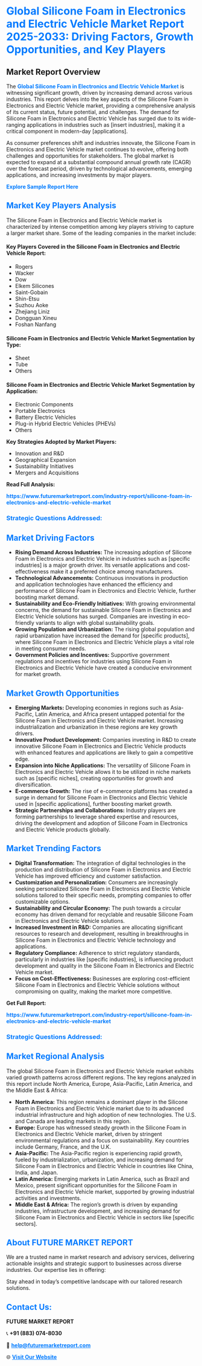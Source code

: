 <h1 style="color: #007BFF;">Global Silicone Foam in Electronics and Electric Vehicle Market Report 2025-2033: Driving Factors, Growth Opportunities, and Key Players</h1>

<section id="overview">
<h2>Market Report Overview</h2>
<p>The <a href="https://www.futuremarketreport.com/industry-report/silicone-foam-in-electronics-and-electric-vehicle-market" style="color: #007BFF; text-decoration: none;"><strong>Global Silicone Foam in Electronics and Electric Vehicle Market</strong></a> is witnessing significant growth, driven by increasing demand across various industries. This report delves into the key aspects of the Silicone Foam in Electronics and Electric Vehicle market, providing a comprehensive analysis of its current status, future potential, and challenges. The demand for Silicone Foam in Electronics and Electric Vehicle has surged due to its wide-ranging applications in industries such as [insert industries], making it a critical component in modern-day [applications].</p>
<p>As consumer preferences shift and industries innovate, the Silicone Foam in Electronics and Electric Vehicle market continues to evolve, offering both challenges and opportunities for stakeholders. The global market is expected to expand at a substantial compound annual growth rate (CAGR) over the forecast period, driven by technological advancements, emerging applications, and increasing investments by major players.</p>
</section>

<section id="overview">
<p><a href="https://www.futuremarketreport.com/request-sample/reportId=28767" style="color: #007BFF; text-decoration: none;"><strong>Explore Sample Report Here</strong></a></p>
</section>

<section id="key-players">
<h2 style="color: #007BFF;">Market Key Players Analysis</h2>
<p>The Silicone Foam in Electronics and Electric Vehicle market is characterized by intense competition among key players striving to capture a larger market share. Some of the leading companies in the market include:</p>
<h4>Key Players Covered in the Silicone Foam in Electronics and Electric Vehicle Report:</h4>
<ul><li>Rogers</li><li>Wacker</li><li>Dow</li><li>Elkem Silicones</li><li>Saint-Gobain</li><li>Shin-Etsu</li><li>Suzhou Aoke</li><li>Zhejiang Liniz</li><li>Dongguan Xineu</li><li>Foshan Nanfang</li></ul>
<h4>Silicone Foam in Electronics and Electric Vehicle Market Segmentation by Type:</h4>
<ul><li>Sheet</li><li>Tube</li><li>Others</li></ul>

<h4>Silicone Foam in Electronics and Electric Vehicle Market Segmentation by Application:</h4>
<ul><li>Electronic Components</li><li>Portable Electronics</li><li>Battery Electric Vehicles</li><li>Plug-in Hybrid Electric Vehicles (PHEVs)</li><li>Others</li></ul>
<p><strong>Key Strategies Adopted by Market Players:</strong></p>
<ul>
<li>Innovation and R&D</li>
<li>Geographical Expansion</li>
<li>Sustainability Initiatives</li>
<li>Mergers and Acquisitions</li>
</ul>
</section>

<section>
<p><strong>Read Full Analysis: </strong></p><a href="https://www.futuremarketreport.com/industry-report/silicone-foam-in-electronics-and-electric-vehicle-market" style="color: #007BFF; text-decoration: none;"><strong>https://www.futuremarketreport.com/industry-report/silicone-foam-in-electronics-and-electric-vehicle-market</strong></a>
<h3 style="color: #007BFF;">Strategic Questions Addressed:</h3>
</section>

<section id="driving-factors">
<h2 style="color: #007BFF;">Market Driving Factors</h2>
<ul>
<li><strong>Rising Demand Across Industries:</strong> The increasing adoption of Silicone Foam in Electronics and Electric Vehicle in industries such as [specific industries] is a major growth driver. Its versatile applications and cost-effectiveness make it a preferred choice among manufacturers.</li>
<li><strong>Technological Advancements:</strong> Continuous innovations in production and application technologies have enhanced the efficiency and performance of Silicone Foam in Electronics and Electric Vehicle, further boosting market demand.</li>
<li><strong>Sustainability and Eco-Friendly Initiatives:</strong> With growing environmental concerns, the demand for sustainable Silicone Foam in Electronics and Electric Vehicle solutions has surged. Companies are investing in eco-friendly variants to align with global sustainability goals.</li>
<li><strong>Growing Population and Urbanization:</strong> The rising global population and rapid urbanization have increased the demand for [specific products], where Silicone Foam in Electronics and Electric Vehicle plays a vital role in meeting consumer needs.</li>
<li><strong>Government Policies and Incentives:</strong> Supportive government regulations and incentives for industries using Silicone Foam in Electronics and Electric Vehicle have created a conducive environment for market growth.</li>
</ul>
</section>

<section id="growth-opportunities">
<h2 style="color: #007BFF;">Market Growth Opportunities</h2>
<ul>
<li><strong>Emerging Markets:</strong> Developing economies in regions such as Asia-Pacific, Latin America, and Africa present untapped potential for the Silicone Foam in Electronics and Electric Vehicle market. Increasing industrialization and urbanization in these regions are key growth drivers.</li>
<li><strong>Innovative Product Development:</strong> Companies investing in R&D to create innovative Silicone Foam in Electronics and Electric Vehicle products with enhanced features and applications are likely to gain a competitive edge.</li>
<li><strong>Expansion into Niche Applications:</strong> The versatility of Silicone Foam in Electronics and Electric Vehicle allows it to be utilized in niche markets such as [specific niches], creating opportunities for growth and diversification.</li>
<li><strong>E-commerce Growth:</strong> The rise of e-commerce platforms has created a surge in demand for Silicone Foam in Electronics and Electric Vehicle used in [specific applications], further boosting market growth.</li>
<li><strong>Strategic Partnerships and Collaborations:</strong> Industry players are forming partnerships to leverage shared expertise and resources, driving the development and adoption of Silicone Foam in Electronics and Electric Vehicle products globally.</li>
</ul>
</section>

<section id="trending-factors">
<h2 style="color: #007BFF;">Market Trending Factors</h2>
<ul>
<li><strong>Digital Transformation:</strong> The integration of digital technologies in the production and distribution of Silicone Foam in Electronics and Electric Vehicle has improved efficiency and customer satisfaction.</li>
<li><strong>Customization and Personalization:</strong> Consumers are increasingly seeking personalized Silicone Foam in Electronics and Electric Vehicle solutions tailored to their specific needs, prompting companies to offer customizable options.</li>
<li><strong>Sustainability and Circular Economy:</strong> The push towards a circular economy has driven demand for recyclable and reusable Silicone Foam in Electronics and Electric Vehicle solutions.</li>
<li><strong>Increased Investment in R&D:</strong> Companies are allocating significant resources to research and development, resulting in breakthroughs in Silicone Foam in Electronics and Electric Vehicle technology and applications.</li>
<li><strong>Regulatory Compliance:</strong> Adherence to strict regulatory standards, particularly in industries like [specific industries], is influencing product development and quality in the Silicone Foam in Electronics and Electric Vehicle market.</li>
<li><strong>Focus on Cost-Effectiveness:</strong> Businesses are exploring cost-efficient Silicone Foam in Electronics and Electric Vehicle solutions without compromising on quality, making the market more competitive.</li>
</ul>
</section>

<section>
<p><strong>Get Full Report: </strong></p><a href="https://www.futuremarketreport.com/industry-report/silicone-foam-in-electronics-and-electric-vehicle-market" style="color: #007BFF; text-decoration: none;"><strong>https://www.futuremarketreport.com/industry-report/silicone-foam-in-electronics-and-electric-vehicle-market</strong></a>
<h3 style="color: #007BFF;">Strategic Questions Addressed:</h3>
</section>


<section id="regional-analysis">
<h2 style="color: #007BFF;">Market Regional Analysis</h2>
<p>The global Silicone Foam in Electronics and Electric Vehicle market exhibits varied growth patterns across different regions. The key regions analyzed in this report include North America, Europe, Asia-Pacific, Latin America, and the Middle East & Africa:</p>
<ul>
<li><strong>North America:</strong> This region remains a dominant player in the Silicone Foam in Electronics and Electric Vehicle market due to its advanced industrial infrastructure and high adoption of new technologies. The U.S. and Canada are leading markets in this region.</li>
<li><strong>Europe:</strong> Europe has witnessed steady growth in the Silicone Foam in Electronics and Electric Vehicle market, driven by stringent environmental regulations and a focus on sustainability. Key countries include Germany, France, and the U.K.</li>
<li><strong>Asia-Pacific:</strong> The Asia-Pacific region is experiencing rapid growth, fueled by industrialization, urbanization, and increasing demand for Silicone Foam in Electronics and Electric Vehicle in countries like China, India, and Japan.</li>
<li><strong>Latin America:</strong> Emerging markets in Latin America, such as Brazil and Mexico, present significant opportunities for the Silicone Foam in Electronics and Electric Vehicle market, supported by growing industrial activities and investments.</li>
<li><strong>Middle East & Africa:</strong> The region’s growth is driven by expanding industries, infrastructure development, and increasing demand for Silicone Foam in Electronics and Electric Vehicle in sectors like [specific sectors].</li>
</ul>
</section>

<footer>
<h2 style="color: #007BFF;">About FUTURE MARKET REPORT</h2>
<p>We are a trusted name in market research and advisory services, delivering actionable insights and strategic support to businesses across diverse industries. Our expertise lies in offering:</p>

<p>Stay ahead in today’s competitive landscape with our tailored research solutions.</p>

<h2 style="color: #007BFF;">Contact Us:</h2>
<p><strong>FUTURE MARKET REPORT</strong></p>
<p>📞 <strong>+91 (883) 074-8030</strong></p>
<p>📧 <strong><a href="mailto:help@futuremarketreport.com" style="color: #007BFF;">help@futuremarketreport.com</a></strong></p>
<p>🌐 <strong><a href="https://www.futuremarketreport.com/" style="color: #007BFF;">Visit Our Website</a></strong></p>
</footer>